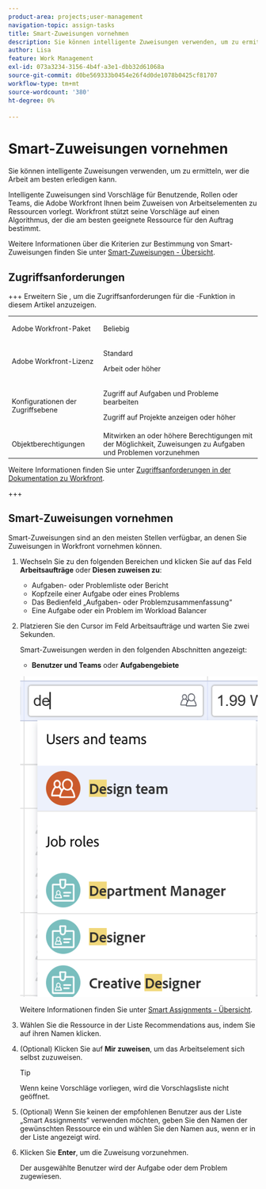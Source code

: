 ```yaml
---
product-area: projects;user-management
navigation-topic: assign-tasks
title: Smart-Zuweisungen vornehmen
description: Sie können intelligente Zuweisungen verwenden, um zu ermitteln, wer die Arbeit am besten erledigen kann. Intelligente Zuweisungen sind Vorschläge für Benutzende, Rollen oder Teams, die Adobe Workfront Ihnen vorstellt, wenn Sie Ressourcen Arbeitselemente auf der Grundlage eines Algorithmus zuweisen, der die am besten geeignete Ressource für den Auftrag bestimmt. Informationen zu Smart-Zuweisungen finden Sie unter Smart-Zuweisungen - Übersicht .
author: Lisa
feature: Work Management
exl-id: 073a3234-3156-4b4f-a3e1-dbb32d61068a
source-git-commit: d0be569333b0454e26f4d0de1078b0425cf81707
workflow-type: tm+mt
source-wordcount: '380'
ht-degree: 0%

---
```


# Smart-Zuweisungen vornehmen

<!--Audited: 07/2024-->

Sie können intelligente Zuweisungen verwenden, um zu ermitteln, wer die Arbeit am besten erledigen kann.

Intelligente Zuweisungen sind Vorschläge für Benutzende, Rollen oder Teams, die Adobe Workfront Ihnen beim Zuweisen von Arbeitselementen zu Ressourcen vorlegt. Workfront stützt seine Vorschläge auf einen Algorithmus, der die am besten geeignete Ressource für den Auftrag bestimmt.

<!--<span class="preview">There are two separate algorithms in Workfront that calculate smart assignments that work differently for tasks and for issues.</span> -->

Weitere Informationen über die Kriterien zur Bestimmung von Smart-Zuweisungen finden Sie unter [Smart-Zuweisungen - Übersicht](/help/quicksilver/manage-work/tasks/assign-tasks/smart-assignments.md).

## Zugriffsanforderungen

+++ Erweitern Sie , um die Zugriffsanforderungen für die -Funktion in diesem Artikel anzuzeigen.

<table style="table-layout:auto"> 
 <col> 
 <col> 
 <tbody> 
  <tr> 
   <td>Adobe Workfront-Paket</td> 
   <td> <p>Beliebig</p> </td> 
  </tr> 
  <tr> 
   <td>Adobe Workfront-Lizenz</td> 
   <td> <p>Standard</p>
   <p>Arbeit oder höher</p>
   </td> 
  </tr> 
  <tr> 
   <td>Konfigurationen der Zugriffsebene</td> 
   <td> <p>Zugriff auf Aufgaben und Probleme bearbeiten</p> <p>Zugriff auf Projekte anzeigen oder höher</p> </td> 
  </tr> 
  <tr> 
   <td>Objektberechtigungen</td>
   <td>Mitwirken an oder höhere Berechtigungen mit der Möglichkeit, Zuweisungen zu Aufgaben und Problemen vorzunehmen</td>
  </tr>
 </tbody>
</table>

Weitere Informationen finden Sie unter [Zugriffsanforderungen in der Dokumentation zu Workfront](/help/quicksilver/administration-and-setup/add-users/access-levels-and-object-permissions/access-level-requirements-in-documentation.md).

+++

## Smart-Zuweisungen vornehmen

Smart-Zuweisungen sind an den meisten Stellen verfügbar, an denen Sie Zuweisungen in Workfront vornehmen können.

1. Wechseln Sie zu den folgenden Bereichen und klicken Sie auf das Feld **Arbeitsaufträge** oder **Diesen zuweisen zu**:

   * Aufgaben- oder Problemliste oder Bericht
   * Kopfzeile einer Aufgabe oder eines Problems
   * Das Bedienfeld „Aufgaben- oder Problemzusammenfassung“
   * Eine Aufgabe oder ein Problem im Workload Balancer
     <!--* <span class="preview">A New Task</span> or New Issue box, as you add <span class="preview">a new task</span> or issue to a project-->

1. Platzieren Sie den Cursor im Feld Arbeitsaufträge und warten Sie zwei Sekunden.

   <!--For issues, the smart assignments display in the following sections: 
      * **Users and teams**
      * **Job roles**
        ![](assets/smart-assignments-issue-header.png)-->

   Smart-Zuweisungen werden in den folgenden Abschnitten angezeigt<!--, depending on which phase of the algorithm's calculation identified the assignments-->:

   <!--* <span class="preview">**Suggested assignments**: Displays assignments identified in the first phase of the task smart assignment algorithm.</span> -->
   * **Benutzer und Teams** oder **Aufgabengebiete** <!--or **Rate card job roles**: Assignments identified in the second phase of the task smart assignment's algorithm calculation.-->

   ![Beispiel für Smart Assignments in Aufgabenliste](assets/smart-assignments-task-list.png)

   Weitere Informationen finden Sie unter [Smart Assignments - Übersicht](../../../manage-work/tasks/assign-tasks/smart-assignments.md).

1. Wählen Sie die Ressource in der Liste Recommendations aus, indem Sie auf ihren Namen klicken.

1. (Optional) Klicken Sie auf **Mir zuweisen**, um das Arbeitselement sich selbst zuzuweisen.

   >[!TIP]
   >
   >Wenn keine Vorschläge vorliegen, wird die Vorschlagsliste nicht geöffnet.

1. (Optional) Wenn Sie keinen der empfohlenen Benutzer aus der Liste „Smart Assignments“ verwenden möchten, geben Sie den Namen der gewünschten Ressource ein und wählen Sie den Namen aus, wenn er in der Liste angezeigt wird.
1. Klicken Sie **Enter**, um die Zuweisung vorzunehmen.

   Der ausgewählte Benutzer wird der Aufgabe oder dem Problem zugewiesen.
